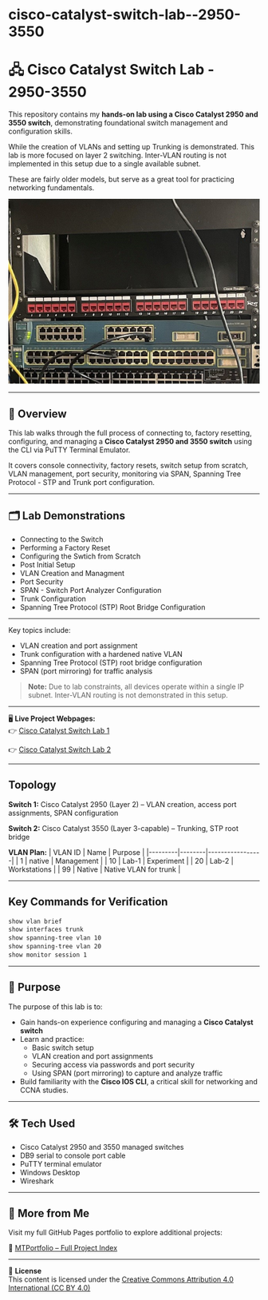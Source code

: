 # cisco-catalyst-switch-lab--2950-3550

# 🖧 Cisco Catalyst Switch Lab - 2950-3550

This repository contains my **hands-on lab using a Cisco Catalyst 2950 and 3550 switch**, demonstrating foundational switch management and configuration skills.  

While the creation of VLANs and setting up Trunking is demonstrated. This lab is more focused on layer 2 switching. Inter-VLAN routing is not implemented in this setup due to a single available subnet.

These are fairly older models, but serve as a great tool for practicing networking fundamentals.

![Cisco Catalyst 2950](Images/Switches.jpg)



---


## 📖 Overview

This lab walks through the full process of connecting to, factory resetting, configuring, and managing a **Cisco Catalyst 2950 and 3550 switch** using the CLI via PuTTY Terminal Emulator.  

It covers console connectivity, factory resets, switch setup from scratch, VLAN management, port security, monitoring via SPAN, Spanning Tree Protocol - STP and Trunk port configuration.


---


## 🗂 Lab Demonstrations

  - Connecting to the Switch
  - Performing a Factory Reset
  - Configuring the Swtich from Scratch
  - Post Initial Setup
  - VLAN Creation and Managment
  - Port Security
  - SPAN - Switch Port Analyzer Configuration
  - Trunk Configuration
  - Spanning Tree Protocol (STP) Root Bridge Configuration


---


Key topics include:
- VLAN creation and port assignment
- Trunk configuration with a hardened native VLAN
- Spanning Tree Protocol (STP) root bridge configuration
- SPAN (port mirroring) for traffic analysis

> **Note:** Due to lab constraints, all devices operate within a single IP subnet. Inter-VLAN routing is not demonstrated in this setup.



---


🖥️ **Live Project Webpages:**  
👉 [Cisco Catalyst Switch Lab 1](https://mark-thompson01.github.io/MTPortfolio/Skills/Labbing%20with%20a%20Cisco%20Catalyst%202950%20Switch/)

👉 [Cisco Catalyst Switch Lab 2](https://mark-thompson01.github.io/MTPortfolio/Skills/Cisco%20STP%20Trunking%20Lab/)


---


## Topology
**Switch 1:** Cisco Catalyst 2950 (Layer 2) – VLAN creation, access port assignments, SPAN configuration

**Switch 2:** Cisco Catalyst 3550 (Layer 3-capable) – Trunking, STP root bridge

**VLAN Plan:**
| VLAN ID | Name   | Purpose         |
|---------|--------|-----------------|
| 1       | native | Management      |
| 10      | Lab-1  | Experiment      |
| 20      | Lab-2  | Workstations    |
| 99      | Native | Native VLAN for trunk |

---

## Key Commands for Verification
```bash
show vlan brief
show interfaces trunk
show spanning-tree vlan 10
show spanning-tree vlan 20
show monitor session 1
```

---


## 🎯 Purpose

The purpose of this lab is to:

- Gain hands-on experience configuring and managing a **Cisco Catalyst switch**  
- Learn and practice:
  - Basic switch setup
  - VLAN creation and port assignments
  - Securing access via passwords and port security
  - Using SPAN (port mirroring) to capture and analyze traffic
- Build familiarity with the **Cisco IOS CLI**, a critical skill for networking and CCNA studies.


---


## 🛠️ Tech Used

- Cisco Catalyst 2950 and 3550 managed switches
- DB9 serial to console port cable
- PuTTY terminal emulator
- Windows Desktop
- Wireshark


---


## 📁 More from Me

Visit my full GitHub Pages portfolio to explore additional projects:

🔗 [MTPortfolio – Full Project Index](https://mark-thompson01.github.io/MTPortfolio/)


---


📄 **License**  
This content is licensed under the [Creative Commons Attribution 4.0 International (CC BY 4.0)](https://creativecommons.org/licenses/by/4.0/)






